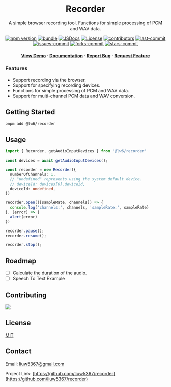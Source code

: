 <div align="center">

  <h1>Recorder</h1>

  <p>
    A simple browser recording tool.
    Functions for simple processing of PCM and WAV data.
  </p>
  <p>
  </p>

<!-- Badges -->

[![npm version][npm-version-src]][npm-version-href]
[![bundle][bundle-src]][bundle-href]
[![JSDocs][jsdocs-src]][jsdocs-href]
[![License][license-src]][license-href]
[![contributors][contributors-src]][contributors-href]
[![last-commit][last-commit-src]][last-commit-href]
[![issues-commit][issues-src]][issues-href]
[![forks-commit][forks-src]][forks-href]
[![stars-commit][stars-src]][stars-href]

<!-- [![npm downloads][npm-downloads-src]][npm-downloads-href] -->

<!-- [![-commit][-src]][-herf] -->

<h4>
    <a href="https://liuw5367.github.io/react-starter/">View Demo</a>
  <span> · </span>
    <a href="https://www.jsdocs.io/package/@lw6/recorder">Documentation</a>
  <span> · </span>
    <a href="https://github.com/liuw5367/recorder/issues/">Report Bug</a>
  <span> · </span>
    <a href="https://github.com/liuw5367/recorder/issues/">Request Feature</a>
  </h4>
</div>

### Features

- Support recording via the browser.
- Support for specifying recording devices.
- Functions for simple processing of PCM and WAV data.
- Support for multi-channel PCM data and WAV conversion.

## Getting Started

```bash
pnpm add @lw6/recorder
```

## Usage

```typescript
import { Recorder, getAudioInputDevices } from '@lw6/recorder'

const devices = await getAudioInputDevices();

const recorder = new Recorder({
  numberOfChannels: 1,
  // "undefined" represents using the system default device.
  // deviceId: devices[0].deviceId,
  deviceId: undefined,
})

recorder.open(([sampleRate, channels]) => {
  console.log('channels:', channels, 'sampleRate:', sampleRate)
}, (error) => {
  alert(error)
})

recorder.pause();
recorder.resume();

recorder.stop();
```

## Roadmap

- [ ] Calculate the duration of the audio.
- [ ] Speech To Text Example

## Contributing

<a href="https://github.com/liuw5367/recorder/graphs/contributors">
  <img src="https://contrib.rocks/image?repo=liuw5367/recorder" />
</a>

<!-- Contributions are always welcome! -->

<!-- See `contributing.md` for ways to get started. -->

## License

[MIT](./LICENSE)

## Contact

Email: liuw5367@gmail.com

Project Link: [https://github.com/liuw5367/recorder](https://github.com/liuw5367/recorder)

<!-- Badges -->

[npm-version-src]: https://img.shields.io/npm/v/@lw6/recorder?style=flat&colorA=080f12&colorB=1fa669
[npm-version-href]: https://npmjs.com/package/@lw6/recorder
[npm-downloads-src]: https://img.shields.io/npm/dm/@lw6/recorder?style=flat&colorA=080f12&colorB=1fa669
[npm-downloads-href]: https://npmjs.com/package/@lw6/recorder
[bundle-src]: https://img.shields.io/bundlephobia/minzip/@lw6/recorder?style=flat&colorA=080f12&colorB=1fa669&label=minzip
[bundle-href]: https://bundlephobia.com/result?p=@lw6/recorder
[license-src]: https://img.shields.io/github/license/liuw5367/recorder.svg?style=flat&colorA=080f12&colorB=1fa669
[license-href]: https://github.com/liuw5367/recorder/blob/main/LICENSE
[jsdocs-src]: https://img.shields.io/badge/jsdocs-reference-080f12?style=flat&colorA=080f12&colorB=1fa669
[jsdocs-href]: https://www.jsdocs.io/package/@lw6/recorder
[contributors-src]: https://img.shields.io/github/contributors/liuw5367/recorder
[contributors-href]: https://github.com/liuw5367/recorder/graphs/contributors
[last-commit-src]: https://img.shields.io/github/last-commit/liuw5367/recorder
[last-commit-href]: https://github.com/liuw5367/recorder
[forks-src]: https://img.shields.io/github/forks/liuw5367/recorder
[forks-href]: https://github.com/liuw5367/recorder/network/members
[stars-src]: https://img.shields.io/github/stars/liuw5367/recorder
[stars-href]: https://github.com/liuw5367/recorder/stargazers
[issues-src]: https://img.shields.io/github/issues/liuw5367/recorder
[issues-href]: https://github.com/liuw5367/recorder/issues/
